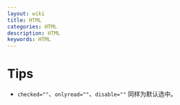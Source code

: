 ```yaml
---
layout: wiki
title: HTML
categories: HTML
description: HTML
keywords: HTML
---
```


# Tips

- `checked=""`、`onlyread=""`、`disable=""` 同样为默认选中。